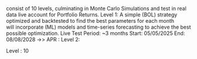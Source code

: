 consist of 10 levels, culminating in Monte Carlo Simulations and test in real data live account for Portfolio Returns.
Level 1: A simple   (BOL) strategy optimized and backtested to find the best parameters for each month  
        will incorporate  (ML) models and time-series forecasting to achieve the best possible optimization.
      Live Test Period: ~3 months
      Start: 05/05/2025    End: 08/08/2028  ->> APR :
Level 2:




Level : 10
